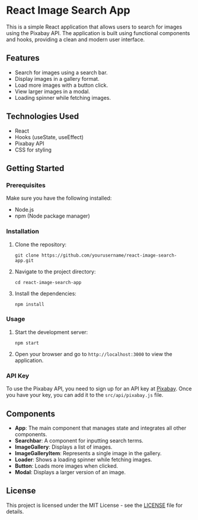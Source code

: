 # React Image Search App

This is a simple React application that allows users to search for images using the Pixabay API. The application is built using functional components and hooks, providing a clean and modern user interface.

## Features

- Search for images using a search bar.
- Display images in a gallery format.
- Load more images with a button click.
- View larger images in a modal.
- Loading spinner while fetching images.

## Technologies Used

- React
- Hooks (useState, useEffect)
- Pixabay API
- CSS for styling

## Getting Started

### Prerequisites

Make sure you have the following installed:

- Node.js
- npm (Node package manager)

### Installation

1. Clone the repository:

   ```
   git clone https://github.com/yourusername/react-image-search-app.git
   ```

2. Navigate to the project directory:

   ```
   cd react-image-search-app
   ```

3. Install the dependencies:

   ```
   npm install
   ```

### Usage

1. Start the development server:

   ```
   npm start
   ```

2. Open your browser and go to `http://localhost:3000` to view the application.

### API Key

To use the Pixabay API, you need to sign up for an API key at [Pixabay](https://pixabay.com/api/docs/). Once you have your key, you can add it to the `src/api/pixabay.js` file.

## Components

- **App**: The main component that manages state and integrates all other components.
- **Searchbar**: A component for inputting search terms.
- **ImageGallery**: Displays a list of images.
- **ImageGalleryItem**: Represents a single image in the gallery.
- **Loader**: Shows a loading spinner while fetching images.
- **Button**: Loads more images when clicked.
- **Modal**: Displays a larger version of an image.

## License

This project is licensed under the MIT License - see the [LICENSE](LICENSE) file for details.